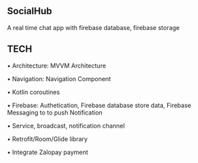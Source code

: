 
SocialHub
-------------------------------------------------------
A real time chat app with firebase database, firebase storage

TECH
-------------------------------------------------------
• Architecture: MVVM Architecture

• Navigation: Navigation Component 

• Kotlin coroutines 

• Firebase: Authetication, Firebase database store data, Firebase Messaging to to push Notification
 
• Service, broadcast, notification channel

• Retrofit/Room/Glide library

• Integrate Zalopay payment











